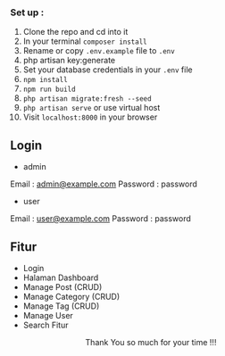 ### Set up :

1. Clone the repo and cd into it
2. In your terminal `composer install`
3. Rename or copy `.env.example` file to `.env`
4. php artisan key:generate
5. Set your database credentials in your `.env` file
6. `npm install`
7. `npm run build`
8. `php artisan migrate:fresh --seed`
9. `php artisan serve` or use virtual host
10. Visit `localhost:8000` in your browser

## Login

-   admin

Email : admin@example.com
Password : password

-   user

Email : user@example.com
Password : password

## Fitur

-   Login
-   Halaman Dashboard
-   Manage Post (CRUD)
-   Manage Category (CRUD)
-   Manage Tag (CRUD)
-   Manage User
-   Search Fitur

<p style="text-align:center">Thank You so much for your time !!!</p>
